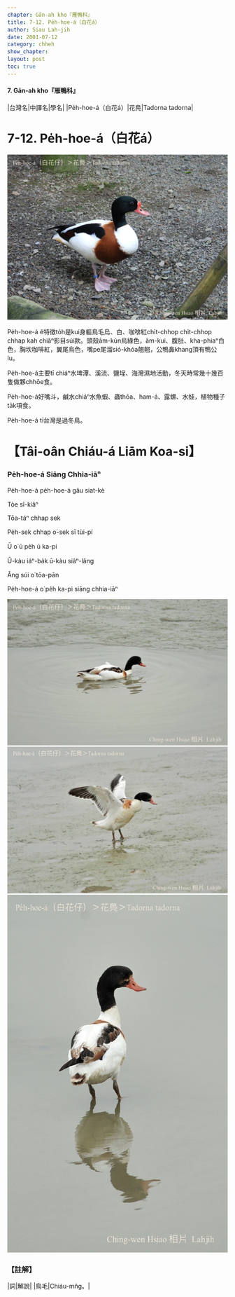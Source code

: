 ```yaml
---
chapter: Gān-ah kho『雁鴨科』
title: 7-12. Pe̍h-hoe-á（白花á）
author: Siau Lah-jih
date: 2001-07-12
category: chheh
show_chapter: 
layout: post
toc: true
---
```


#### 7. Gān-ah kho『雁鴨科』

|台灣名|中譯名|學名|
|Pe̍h-hoe-á（白花á）|花鳧|Tadorna tadorna|


# 7-12. Pe̍h-hoe-á（白花á）

![](../too5/07/07-12-1.白花á.jpg)


Pe̍h-hoe-á ê特徵to̍h是kui身軀鳥毛烏、白、咖啡紅chi̍t-chhop chi̍t-chhop chhap kah chiâⁿ影目súi款。頭殼ām-kún烏綠色，ām-kui、腹肚、kha-phiaⁿ白色，胸坎咖啡紅，翼尾烏色，嘴pe尾溜sió-khóa翹翹，公鴨鼻khang頂有鴨公lu。

Pe̍h-hoe-á主要tī chiáⁿ水埤潭、溪流、鹽埕、海灣濕地活動，冬天時常幾十幾百隻做夥chhōe食。

Pe̍h-hoe-á好嘴斗，鹹水chiáⁿ水魚蝦、蟲thōa、ham-á、露螺、水蛙，植物種子ta̍k項食。

Pe̍h-hoe-á tī台灣是過冬鳥。



# 【Tâi-oân Chiáu-á Liām Koa-si】

### **Pe̍h-hoe-á Siāng Chhia-iāⁿ**

Pe̍h-hoe-á pe̍h-hoe-á gâu siat-kè

Tòe sî-kiâⁿ

Tōa-táⁿ chhap sek

Pe̍h-sek chhap o͘-sek sī tùi-pí

Ū o͘ ū pe̍h ū ka-pi

Ū-kàu iáⁿ-ba̍k ū-kàu siâⁿ-lâng

Âng súi o͘ tōa-pān

Pe̍h-hoe-á o͘ pe̍h ka-pi siāng chhia-iāⁿ


![](../too5/07/07-12-3.白花á.jpg)
![](../too5/07/07-12-2.白花á.jpg)
![](../too5/07/07-12-4.白花á.jpg)


### 【註解】

|詞|解說|
|鳥毛|Chiáu-mn̂g。|
